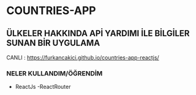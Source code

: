 # COUNTRIES-APP

## ÜLKELER HAKKINDA APİ YARDIMI İLE BİLGİLER SUNAN BİR UYGULAMA


CANLI : https://furkancakici.github.io/countries-app-reactjs/

### NELER KULLANDIM/ÖĞRENDİM

- ReactJs
-ReactRouter
